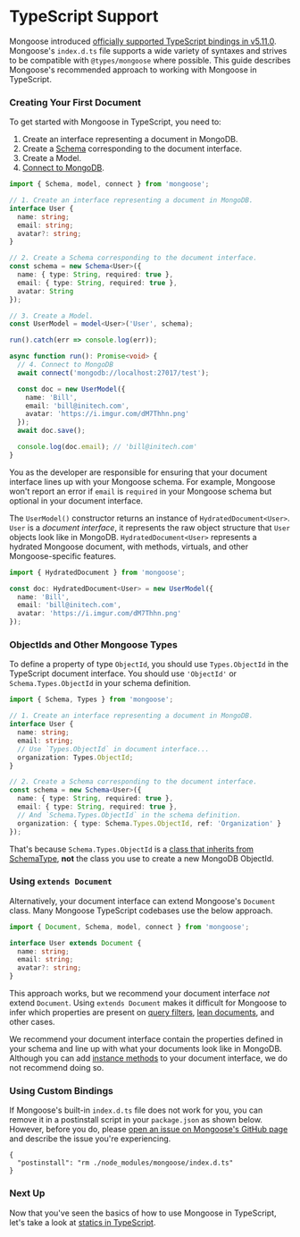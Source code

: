 # TypeScript Support

Mongoose introduced [officially supported TypeScript bindings in v5.11.0](https://thecodebarbarian.com/working-with-mongoose-in-typescript.html).
Mongoose's `index.d.ts` file supports a wide variety of syntaxes and strives to be compatible with `@types/mongoose` where possible.
This guide describes Mongoose's recommended approach to working with Mongoose in TypeScript.

### Creating Your First Document

To get started with Mongoose in TypeScript, you need to: 

1. Create an interface representing a document in MongoDB.
2. Create a [Schema](/docs/guide.html) corresponding to the document interface.
3. Create a Model.
4. [Connect to MongoDB](/docs/connections.html).

```typescript
import { Schema, model, connect } from 'mongoose';

// 1. Create an interface representing a document in MongoDB.
interface User {
  name: string;
  email: string;
  avatar?: string;
}

// 2. Create a Schema corresponding to the document interface.
const schema = new Schema<User>({
  name: { type: String, required: true },
  email: { type: String, required: true },
  avatar: String
});

// 3. Create a Model.
const UserModel = model<User>('User', schema);

run().catch(err => console.log(err));

async function run(): Promise<void> {
  // 4. Connect to MongoDB
  await connect('mongodb://localhost:27017/test');

  const doc = new UserModel({
    name: 'Bill',
    email: 'bill@initech.com',
    avatar: 'https://i.imgur.com/dM7Thhn.png'
  });
  await doc.save();

  console.log(doc.email); // 'bill@initech.com'
}
```

You as the developer are responsible for ensuring that your document interface lines up with your Mongoose schema.
For example, Mongoose won't report an error if `email` is `required` in your Mongoose schema but optional in your document interface.

The `UserModel()` constructor returns an instance of `HydratedDocument<User>`.
`User` is a _document interface_, it represents the raw object structure that `User` objects look like in MongoDB.
`HydratedDocument<User>` represents a hydrated Mongoose document, with methods, virtuals, and other Mongoose-specific features.

```ts
import { HydratedDocument } from 'mongoose';

const doc: HydratedDocument<User> = new UserModel({
  name: 'Bill',
  email: 'bill@initech.com',
  avatar: 'https://i.imgur.com/dM7Thhn.png'
});
```

### ObjectIds and Other Mongoose Types

To define a property of type `ObjectId`, you should use `Types.ObjectId` in the TypeScript document interface. You should use `'ObjectId'` or `Schema.Types.ObjectId` in your schema definition.

```ts
import { Schema, Types } from 'mongoose';

// 1. Create an interface representing a document in MongoDB.
interface User {
  name: string;
  email: string;
  // Use `Types.ObjectId` in document interface...
  organization: Types.ObjectId;
}

// 2. Create a Schema corresponding to the document interface.
const schema = new Schema<User>({
  name: { type: String, required: true },
  email: { type: String, required: true },
  // And `Schema.Types.ObjectId` in the schema definition.
  organization: { type: Schema.Types.ObjectId, ref: 'Organization' }
});
```

That's because `Schema.Types.ObjectId` is a [class that inherits from SchemaType](/docs/schematypes.html), **not** the class you use to create a new MongoDB ObjectId.

### Using `extends Document`

Alternatively, your document interface can extend Mongoose's `Document` class.
Many Mongoose TypeScript codebases use the below approach.

```typescript
import { Document, Schema, model, connect } from 'mongoose';

interface User extends Document {
  name: string;
  email: string;
  avatar?: string;
}
```

This approach works, but we recommend your document interface _not_ extend `Document`.
Using `extends Document` makes it difficult for Mongoose to infer which properties are present on [query filters](/docs/queries.html), [lean documents](/docs/tutorials/lean.html), and other cases.

We recommend your document interface contain the properties defined in your schema and line up with what your documents look like in MongoDB.
Although you can add [instance methods](/docs/guide.html#methods) to your document interface, we do not recommend doing so.

### Using Custom Bindings

If Mongoose's built-in `index.d.ts` file does not work for you, you can remove it in a postinstall script in your `package.json` as shown below.
However, before you do, please [open an issue on Mongoose's GitHub page](https://github.com/Automattic/mongoose/issues/new) and describe the issue you're experiencing.

```
{
  "postinstall": "rm ./node_modules/mongoose/index.d.ts"
}
```

### Next Up

Now that you've seen the basics of how to use Mongoose in TypeScript, let's take a look at [statics in TypeScript](/docs/typescript/statics.html).
